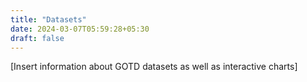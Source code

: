 ```yaml
---
title: "Datasets"
date: 2024-03-07T05:59:28+05:30
draft: false
---
```


[Insert information about GOTD datasets as well as interactive charts]

